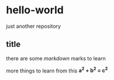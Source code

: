 # hello-world
just another repository

## title

there are some *markdown* marks to learn 

more things to learn from this __a<sup>2</sup> + b<sup>2</sup> = c<sup>2</sup>__

